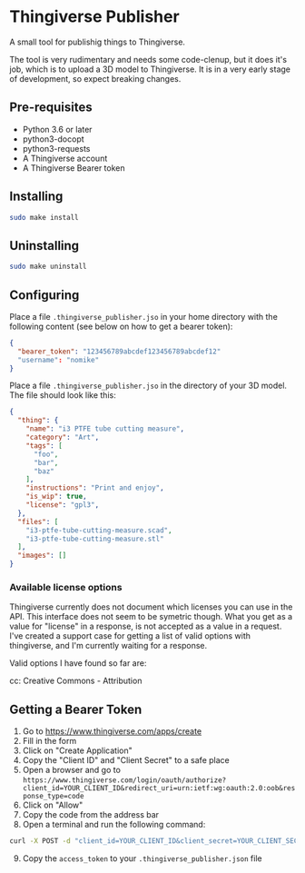 # Thingiverse Publisher

A small tool for publishig things to Thingiverse.

The tool is very rudimentary and needs some code-clenup, but it does it's job, which is to upload a 3D model to Thingiverse.
It is in a very early stage of development, so expect breaking changes.

## Pre-requisites

- Python 3.6 or later
- python3-docopt
- python3-requests
- A Thingiverse account
- A Thingiverse Bearer token

## Installing

```bash
sudo make install
```

## Uninstalling

```bash
sudo make uninstall
```

## Configuring

Place a file `.thingiverse_publisher.jso` in your home directory with the following content (see below on how to get a bearer token):

```json
{
  "bearer_token": "123456789abcdef123456789abcdef12"
  "username": "nomike"
}
```

Place a file `.thingiverse_publisher.jso` in the directory of your 3D model. The file should look like this:

```json
{
  "thing": {
    "name": "i3 PTFE tube cutting measure",
    "category": "Art",
    "tags": [
      "foo",
      "bar",
      "baz"
    ],
    "instructions": "Print and enjoy",
    "is_wip": true,
    "license": "gpl3",
  },
  "files": [
    "i3-ptfe-tube-cutting-measure.scad",
    "i3-ptfe-tube-cutting-measure.stl"
  ],
  "images": []
}
```

### Available license options

Thingiverse currently does not document which licenses you can use in the API.
This interface does not seem to be symetric though. What you get as a value for "license" in a response, is not accepted as a value in a request. I've created a support case for getting a list of valid options with thingiverse, and I'm currently waiting for a response.

Valid options I have found so far are:

cc: Creative Commons - Attribution

## Getting a Bearer Token

1. Go to <https://www.thingiverse.com/apps/create>
2. Fill in the form
3. Click on "Create Application"
4. Copy the "Client ID" and "Client Secret" to a safe place
5. Open a browser and go to `https://www.thingiverse.com/login/oauth/authorize?client_id=YOUR_CLIENT_ID&redirect_uri=urn:ietf:wg:oauth:2.0:oob&response_type=code`
6. Click on "Allow"
7. Copy the code from the address bar
8. Open a terminal and run the following command:

```bash
curl -X POST -d "client_id=YOUR_CLIENT_ID&client_secret=YOUR_CLIENT_SECRET&code=YOUR_CODE&grant_type=authorization_code" https://www.thingiverse.com/login/oauth/access_token
```

9. Copy the `access_token` to your `.thingiverse_publisher.json` file
